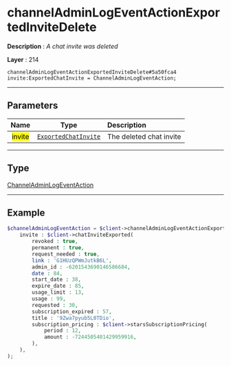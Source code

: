 # channelAdminLogEventActionExportedInviteDelete

**Description** : *A chat invite was deleted*

**Layer** : 214

```tl
channelAdminLogEventActionExportedInviteDelete#5a50fca4 invite:ExportedChatInvite = ChannelAdminLogEventAction;
```

---

## Parameters

| Name | Type | Description |
| :---: | :---: | :--- |
| <mark>invite</mark> | [`ExportedChatInvite`](type/ExportedChatInvite) | The deleted chat invite |

---

## Type

[ChannelAdminLogEventAction](type/ChannelAdminLogEventAction)

---

## Example

```php
$channelAdminLogEventAction = $client->channelAdminLogEventActionExportedInviteDelete(
	invite : $client->chatInviteExported(
		revoked : true,
		permanent : true,
		request_needed : true,
		link : 'G1HUzQPWmJutkB6L',
		admin_id : -6201543690146586684,
		date : 84,
		start_date : 38,
		expire_date : 85,
		usage_limit : 13,
		usage : 99,
		requested : 30,
		subscription_expired : 57,
		title : '9Zwa7pyub5L0TDio',
		subscription_pricing : $client->starsSubscriptionPricing(
			period : 12,
			amount : -7244505401429959916,
		),
	),
);
```